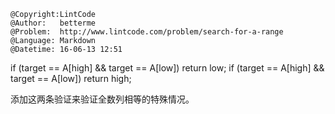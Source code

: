 ```
@Copyright:LintCode
@Author:   betterme
@Problem:  http://www.lintcode.com/problem/search-for-a-range
@Language: Markdown
@Datetime: 16-06-13 12:51
```

if (target == A[high] && target == A[low]) return low;
if (target == A[high] && target == A[low]) return high;

添加这两条验证来验证全数列相等的特殊情况。

